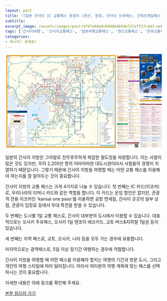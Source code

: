 ```yaml
---
layout: post
title: '[일본 간사이 3] 교통패스 총정리 (한신, 한큐, 간사이 쓰루패스, 긴테츠레일패스 할인)'
subtitle: 
excerpt_image: /assets/images/post/4fd7a8de9c0d4864b54e727aff27cdd3.webp
tags: ['간사이여행', '간사이교통패스', '일본여행교통패스', '한신교통패스', '한큐교통패스', '간사이쓰루패스', '긴테츠레일패스']
categories: 
- 떠나자! 세계로!
---
```


![메인 이미지](/assets/images/post/4fd7a8de9c0d4864b54e727aff27cdd3.webp)

일본의 간사이 지방은 그야말로 전무후무하게 복잡한 철도망을 자랑합니다. 이는 사철이 많은 것도 있지만, 무려 2,200만 명의 어마어마한 대도시권이라서 사철들의 경쟁이 치열하기 때문입니다. 그렇기 때문에 간사이 지방을 여행할 때는 어떤 교통 패스를 이용해야 하는지를 잘 알아두는 것이 중요합니다. 

간사이 지방의 교통 패스는 크게 4가지로 나눌 수 있습니다. 첫 번째는 IC 카드(이코카)로, 우리나라의 티머니 카드와 같은 역할을 합니다. 이 카드는 운임 할인은 없지만, 관광객 전용 이코카인 'kansai one pass'를 이용하면 공항 면세점, 간사이 곳곳의 일부 상점, 관광지 입장료 등에서 우대 특전을 받을 수 있습니다. 

두 번째는 도시별 1일 교통 패스로, 간사이 대부분의 도시에서 이용할 수 있습니다. 대표적으로는 오사카 주유패스, 오사카 1일 엔조이 에코카드, 교토 버스&지하철 1일권 등이 있습니다. 

세 번째는 지역 패스로, 교토, 오사카, 나라 등을 모두 가는 경우에 유용합니다. 

마지막으로는 광역패스로, 5일 이상 장기간 여행하는 경우에 적합합니다. 

간사이 지방을 여행할 때 어떤 패스를 이용해야 할지는 여행의 기간과 방문 도시, 그리고 개인의 여행 스타일에 따라 달라집니다. 따라서 여러분의 여행 계획에 맞는 패스를 선택하시는 것이 중요합니다. 

자세한 내용은 아래 링크를 확인해 주세요.

[본문 읽으러 가기](https://m.blog.naver.com/ham_eaten_jellybear/223269818640)
